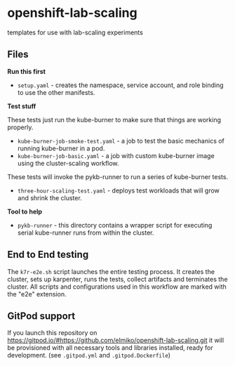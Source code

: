 # openshift-lab-scaling
templates for use with lab-scaling experiments

## Files

**Run this first**
* `setup.yaml` - creates the namespace, service account, and role binding to use the other manifests.

**Test stuff**

These tests just run the kube-burner to make sure that things are working properly.
* `kube-burner-job-smoke-test.yaml` - a job to test the basic mechanics of running kube-burner in a pod.
* `kube-burner-job-basic.yaml` - a job with custom kube-burner image using the cluster-scaling workflow.

These tests will invoke the pykb-runner to run a series of kube-burner tests.
* `three-hour-scaling-test.yaml` - deploys test workloads that will grow and shrink the cluster.

**Tool to help**
* `pykb-runner` - this directory contains a wrapper script for executing serial kube-runner runs from within the cluster.

## End to End testing

The `k7r-e2e.sh` script launches the entire testing process. It creates the cluster, sets up karpenter, runs the tests, collect artifacts and terminates the cluster. All scripts and configurations used in this workflow are marked with the "e2e" extension.

## GitPod support

If you launch this repository on https://gitpod.io/#https://github.com/elmiko/openshift-lab-scaling.git it will be provisioned with all necessary tools and libraries installed, ready for development. (see `.gitpod.yml` and `.gitpod.Dockerfile`)